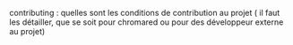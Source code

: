 contributing : quelles sont les conditions de contribution au projet ( il faut les détailler, que se soit pour chromared ou pour des développeur externe au projet)